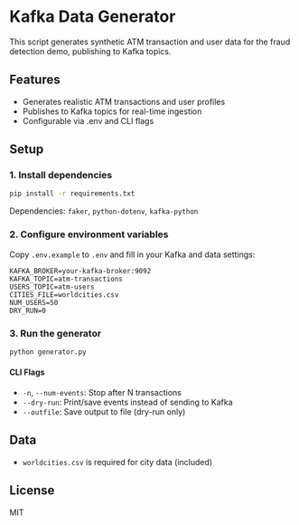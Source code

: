 # Kafka Data Generator

This script generates synthetic ATM transaction and user data for the fraud detection demo, publishing to Kafka topics.

## Features
- Generates realistic ATM transactions and user profiles
- Publishes to Kafka topics for real-time ingestion
- Configurable via .env and CLI flags

## Setup

### 1. Install dependencies
```bash
pip install -r requirements.txt
```
Dependencies: `faker`, `python-dotenv`, `kafka-python`

### 2. Configure environment variables
Copy `.env.example` to `.env` and fill in your Kafka and data settings:
```env
KAFKA_BROKER=your-kafka-broker:9092
KAFKA_TOPIC=atm-transactions
USERS_TOPIC=atm-users
CITIES_FILE=worldcities.csv
NUM_USERS=50
DRY_RUN=0
```

### 3. Run the generator
```bash
python generator.py
```

#### CLI Flags
- `-n`, `--num-events`: Stop after N transactions
- `--dry-run`: Print/save events instead of sending to Kafka
- `--outfile`: Save output to file (dry-run only)

## Data
- `worldcities.csv` is required for city data (included)

## License
MIT 